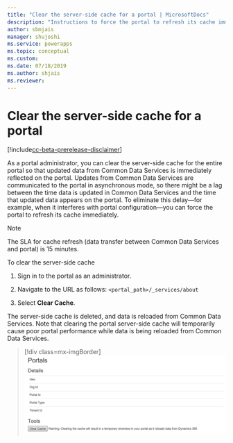 ```yaml
---
title: "Clear the server-side cache for a portal | MicrosoftDocs"
description: "Instructions to force the portal to refresh its cache immediately."
author: sbmjais
manager: shujoshi
ms.service: powerapps
ms.topic: conceptual
ms.custom: 
ms.date: 07/18/2019
ms.author: shjais
ms.reviewer:
---
```


# Clear the server-side cache for a portal

[!include[cc-beta-prerelease-disclaimer](../../../includes/cc-beta-prerelease-disclaimer.md)]

As a portal administrator, you can clear the server-side cache for the entire portal so that updated data from Common Data Services is immediately reflected on the portal. Updates from Common Data Services are communicated to the portal in asynchronous mode, so there might be a lag between the time data is updated in Common Data Services and the time that updated data appears on the portal. To eliminate this delay&mdash;for example, when it interferes with portal configuration&mdash;you can force the portal to refresh its cache immediately.

> [!NOTE]
> The SLA for cache refresh (data transfer between Common Data Services and portal) is 15 minutes.

To clear the server-side cache

1.	Sign in to the portal as an administrator.

2.	Navigate to the URL as follows: `<portal_path>/_services/about`

3.	Select **Clear Cache**. 

The server-side cache is deleted, and data is reloaded from Common Data Services. Note that clearing the portal server-side cache will temporarily cause poor portal performance while data is being reloaded from Common Data Services.

> [!div class=mx-imgBorder]
> ![Clear the portal cache](../media/clear-portal-cache.png "Clear the portal cache")
